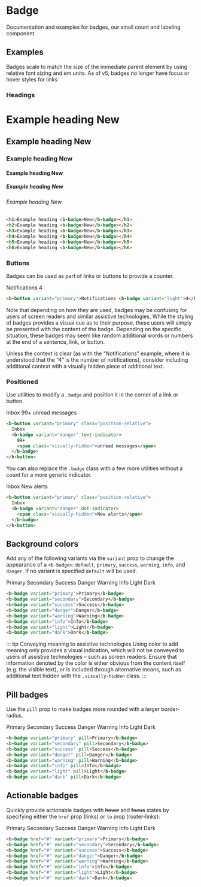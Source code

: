 # Badge

Documentation and examples for badges, our small count and labeling component.

## Examples

Badges scale to match the size of the immediate parent element by using relative font sizing and em units. As of v5, badges no longer have focus or hover styles for links

### Headings

<b-card class="mt-2">
    <h1>Example heading <b-badge>New</b-badge></h1>
    <h2 class="border-0 pb-0">Example heading <b-badge>New</b-badge></h2>
    <h3>Example heading <b-badge>New</b-badge></h3>
    <h4>Example heading <b-badge>New</b-badge></h4>
    <h5>Example heading <b-badge>New</b-badge></h5>
    <h6>Example heading <b-badge>New</b-badge></h6>
</b-card>

```html
<h1>Example heading <b-badge>New</b-badge></h1>
<h2>Example heading <b-badge>New</b-badge></h2>
<h3>Example heading <b-badge>New</b-badge></h3>
<h4>Example heading <b-badge>New</b-badge></h4>
<h5>Example heading <b-badge>New</b-badge></h5>
<h6>Example heading <b-badge>New</b-badge></h6>
```

### Buttons

Badges can be used as part of links or buttons to provide a counter.

<b-card>
    <b-button variant="primary">
        Notifications <b-badge variant="light">4</b-badge>
    </b-button>
</b-card>

```html
<b-button variant="primary">Notifications <b-badge variant="light">4</b-badge></b-button>
```

Note that depending on how they are used, badges may be confusing for users of screen readers and similar assistive technologies. While the styling of badges provides a visual cue as to their purpose, these users will simply be presented with the content of the badge. Depending on the specific situation, these badges may seem like random additional words or numbers at the end of a sentence, link, or button.

Unless the context is clear (as with the “Notifications” example, where it is understood that the “4” is the number of notifications), consider including additional context with a visually hidden piece of additional text.

### Positioned

Use utilities to modify a `.badge` and position it in the corner of a link or button.

<b-card>
    <b-button variant="primary" class="position-relative">
        Inbox
        <b-badge variant="danger" text-indicator>
            99+
            <span class="visually-hidden">unread messages</span>
        </b-badge>
    </b-button>
</b-card>

```html
<b-button variant="primary" class="position-relative">
  Inbox
  <b-badge variant="danger" text-indicator>
    99+
    <span class="visually-hidden">unread messages</span>
  </b-badge>
</b-button>
```

You can also replace the `.badge` class with a few more utilities without a count for a more generic indicator.

<b-card>
    <b-button variant="primary" class="position-relative">
        Inbox
        <b-badge variant="danger" dot-indicator>
            <span class="visually-hidden">New alerts</span>
        </b-badge>
    </b-button>
</b-card>

```html
<b-button variant="primary" class="position-relative">
  Inbox
  <b-badge variant="danger" dot-indicator>
    <span class="visually-hidden">New alerts</span>
  </b-badge>
</b-button>
```

## Background colors

Add any of the following variants via the `variant` prop to change the appearance of a `<b-badge>`: `default`, `primary`, `success`, `warning`, `info`, and `danger`. If no variant is specified `default` will be used.

<b-card>
    <b-badge variant="primary">Primary</b-badge>
    <b-badge variant="secondary">Secondary</b-badge>
    <b-badge variant="success">Success</b-badge>
    <b-badge variant="danger">Danger</b-badge>
    <b-badge variant="warning">Warning</b-badge>
    <b-badge variant="info">Info</b-badge>
    <b-badge variant="light">Light</b-badge>
    <b-badge variant="dark">Dark</b-badge>
</b-card>

```html
<b-badge variant="primary">Primary</b-badge>
<b-badge variant="secondary">Secondary</b-badge>
<b-badge variant="success">Success</b-badge>
<b-badge variant="danger">Danger</b-badge>
<b-badge variant="warning">Warning</b-badge>
<b-badge variant="info">Info</b-badge>
<b-badge variant="light">Light</b-badge>
<b-badge variant="dark">Dark</b-badge>
```

::: tip Conveying meaning to assistive technologies
Using color to add meaning only provides a visual indication, which will not be conveyed to users of assistive technologies – such as screen readers. Ensure that information denoted by the color is either obvious from the content itself (e.g. the visible text), or is included through alternative means, such as additional text hidden with the `.visually-hidden` class.
:::

## Pill badges

Use the `pill` prop to make badges more rounded with a larger border-radius.

<b-card>
    <b-badge variant="primary" pill>Primary</b-badge>
    <b-badge variant="secondary" pill>Secondary</b-badge>
    <b-badge variant="success" pill>Success</b-badge>
    <b-badge variant="danger" pill>Danger</b-badge>
    <b-badge variant="warning" pill>Warning</b-badge>
    <b-badge variant="info" pill>Info</b-badge>
    <b-badge variant="light" pill>Light</b-badge>
    <b-badge variant="dark" pill>Dark</b-badge>
</b-card>

```html
<b-badge variant="primary" pill>Primary</b-badge>
<b-badge variant="secondary" pill>Secondary</b-badge>
<b-badge variant="success" pill>Success</b-badge>
<b-badge variant="danger" pill>Danger</b-badge>
<b-badge variant="warning" pill>Warning</b-badge>
<b-badge variant="info" pill>Info</b-badge>
<b-badge variant="light" pill>Light</b-badge>
<b-badge variant="dark" pill>Dark</b-badge>
```

## Actionable badges

Quickly provide actionable badges with ~~hover~~ and ~~focus~~ states by specifying either the `href` prop (links) or `to` prop (router-links):

<b-card>
    <b-badge href="#" variant="primary">Primary</b-badge>
    <b-badge href="#" variant="secondary">Secondary</b-badge>
    <b-badge href="#" variant="success">Success</b-badge>
    <b-badge href="#" variant="danger">Danger</b-badge>
    <b-badge href="#" variant="warning">Warning</b-badge>
    <b-badge href="#" variant="info">Info</b-badge>
    <b-badge href="#" variant="light">Light</b-badge>
    <b-badge href="#" variant="dark">Dark</b-badge>
</b-card>

```html
<b-badge href="#" variant="primary">Primary</b-badge>
<b-badge href="#" variant="secondary">Secondary</b-badge>
<b-badge href="#" variant="success">Success</b-badge>
<b-badge href="#" variant="danger">Danger</b-badge>
<b-badge href="#" variant="warning">Warning</b-badge>
<b-badge href="#" variant="info">Info</b-badge>
<b-badge href="#" variant="light">Light</b-badge>
<b-badge href="#" variant="dark">Dark</b-badge>
```

<ComponentReference></ComponentReference>

<script setup lang="ts">
import {BButton, BBadge, BCard} from 'bootstrap-vue-next'
import ComponentReference from '../../components/ComponentReference.vue'
</script>
